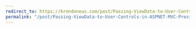 ```yaml
---
redirect_to: https://brendoneus.com/post/Passing-ViewData-to-User-Controls-in-ASPNET-MVC-Preview-4/
permalink: "/post/Passing-ViewData-to-User-Controls-in-ASPNET-MVC-Preview-4/"
---
```

